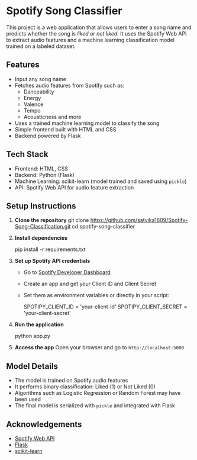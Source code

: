 # Spotify Song Classifier

This project is a web application that allows users to enter a song name and predicts whether the song is *liked* or *not liked*. It uses the Spotify Web API to extract audio features and a machine learning classification model trained on a labeled dataset.


## Features

- Input any song name
- Fetches audio features from Spotify such as:
  - Danceability
  - Energy
  - Valence
  - Tempo
  - Acousticness and more
- Uses a trained machine learning model to classify the song
- Simple frontend built with HTML and CSS
- Backend powered by Flask


## Tech Stack

- Frontend: HTML, CSS
- Backend: Python (Flask)
- Machine Learning: scikit-learn (model trained and saved using `pickle`)
- API: Spotify Web API for audio feature extraction


## Setup Instructions

1. **Clone the repository**
   git clone https://github.com/satvika1609/Spotify-Song-Classification.git
   cd spotify-song-classifier

2. **Install dependencies**

   pip install -r requirements.txt

3. **Set up Spotify API credentials**

   * Go to [Spotify Developer Dashboard](https://developer.spotify.com/dashboard/)
   * Create an app and get your Client ID and Client Secret
   * Set them as environment variables or directly in your script:

     SPOTIPY_CLIENT_ID = 'your-client-id'
     SPOTIPY_CLIENT_SECRET = 'your-client-secret'

4. **Run the application**

   python app.py
   

5. **Access the app**
   Open your browser and go to `http://localhost:5000`


## Model Details

* The model is trained on Spotify audio features
* It performs binary classification: Liked (1) or Not Liked (0)
* Algorithms such as Logistic Regression or Random Forest may have been used
* The final model is serialized with `pickle` and integrated with Flask


## Acknowledgements

* [Spotify Web API](https://developer.spotify.com/)
* [Flask](https://flask.palletsprojects.com/)
* [scikit-learn](https://scikit-learn.org/)
